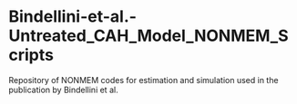 # Bindellini-et-al.-Untreated_CAH_Model_NONMEM_Scripts
Repository of NONMEM codes for estimation and simulation used in the publication by Bindellini et al.
